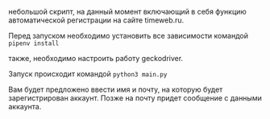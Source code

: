 небольшой скрипт, на данный момент включающий в себя функцию автоматической регистрации
на сайте timeweb.ru. 

Перед запуском необходимо установить все зависимости командой 
```pipenv install```

также, необходимо настроить работу geckodriver.

Запуск происходит командой ```python3 main.py```

Вам будет предложено ввести имя и почту, на которую будет зарегистрирован аккаунт. Позже на
почту придет сообщение с данными аккаунта.
